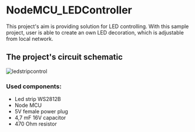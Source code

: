 # NodeMCU_LEDController
This project's aim is providing solution for LED controlling. With this sample project, user is able to create an own LED decoration, which is adjustable from local network.

## The project's circuit schematic
![ledstripcontrol](https://user-images.githubusercontent.com/36195029/39667924-2aa93c6c-50c1-11e8-824d-d1a423b9b953.png)
### Used components:
- Led strip WS2812B
- Node MCU
- 5V female power plug
- 4,7 mF 16V capacitor
- 470 Ohm resistor
